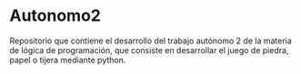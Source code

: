 # Autonomo2
Repositorio que contiene el desarrollo del trabajo autónomo 2 de la materia de lógica de programación, que consiste en desarrollar el juego de piedra, papel o tijera mediante python.
